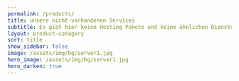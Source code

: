 ```yaml
---
permalink: /products/
title: unsere nicht-vorhandenen Services
subtitle: Es gibt hier keine Hosting Pakete und keine ähnlichen Dienste zu kaufen und nichts zu Mieten.
layout: product-category
sort: title
show_sidebar: false
image: /assets/img/bg/server1.jpg
hero_image: /assets/img/bg/server1.jpg
hero_darken: true
---
```

